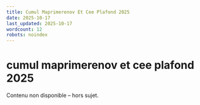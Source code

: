 ```yaml
---
title: Cumul Maprimerenov Et Cee Plafond 2025
date: 2025-10-17
last_updated: 2025-10-17
wordcount: 12
robots: noindex
---
```


# cumul maprimerenov et cee plafond 2025

Contenu non disponible – hors sujet.